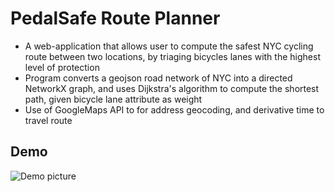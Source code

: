 # PedalSafe Route Planner

- A web-application that allows user to compute the safest NYC cycling route between two locations, by triaging bicycles lanes with the highest level of protection
- Program converts a geojson road network of NYC into a directed NetworkX graph, and uses Dijkstra's algorithm to compute the shortest path, given bicycle lane attribute as weight
- Use of GoogleMaps API to for address geocoding, and derivative time to travel route

## Demo
![Demo picture](https://64.media.tumblr.com/32952fdbdcfab15dd4f910aec4f8b2dd/c8365ffbc0af5e48-37/s2048x3072/8c771aa5621a30c80c7c3ad4e2d0ef151901b1c8.pnj)
